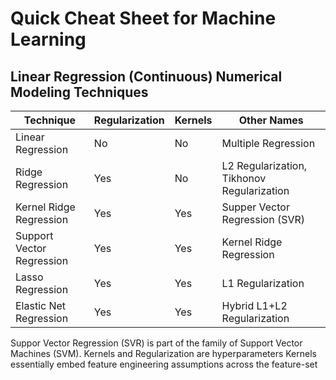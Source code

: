 # Quick Cheat Sheet for Machine Learning

## Linear Regression (Continuous) Numerical Modeling Techniques
Technique | Regularization | Kernels | Other Names
--- | --- | --- | ---
Linear Regression | No | No | Multiple Regression
Ridge Regression | Yes | No | L2 Regularization, Tikhonov Regularization
Kernel Ridge Regression | Yes | Yes | Supper Vector Regression (SVR)
Support Vector Regression | Yes | Yes | Kernel Ridge Regression
Lasso Regression | Yes | Yes | L1 Regularization
Elastic Net Regression | Yes | Yes | Hybrid L1+L2 Regularization

Suppor Vector Regression (SVR) is part of the family of Support Vector Machines (SVM).
Kernels and Regularization are hyperparameters
Kernels essentially embed feature engineering assumptions across the feature-set
